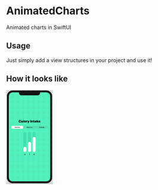 # AnimatedCharts
Animated charts in SwiftUI

## Usage
Just simply add a view structures in your project and use it!

## How it looks like
<img src="https://github.com/Dartrisen/AnimatedCharts/blob/master/example.gif" width="25%" height="25%">
